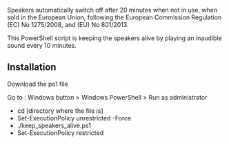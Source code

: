 
Speakers automatically switch off after 20 minutes when not in use, when sold in the European Union,
following the European Commission Regulation (EC) No 1275/2008, and (EU) No 801/2013.

This PowerShell script is keeping the speakers alive by playing an inaudible sound every 10 minutes.

## Installation

Download the ps1 file

Go to : Windows button > Windows PowerShell > Run as administrator

- cd [directory where the file is]
- Set-ExecutionPolicy unrestricted -Force
- ./keep_speakers_alive.ps1
- Set-ExecutionPolicy restricted
